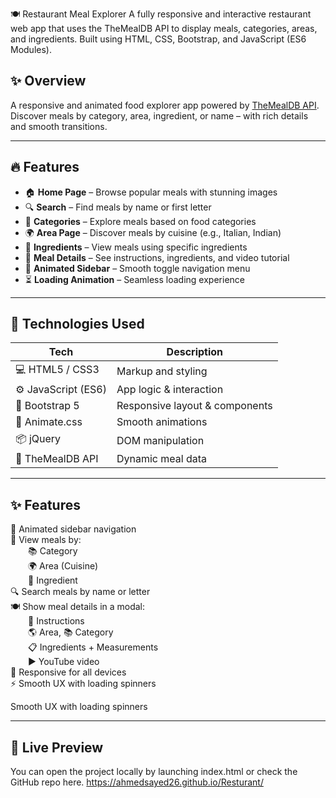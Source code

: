 🍽️ Restaurant Meal Explorer
A fully responsive and interactive restaurant web app that uses the TheMealDB API to display meals, categories, areas, and ingredients. Built using HTML, CSS, Bootstrap, and JavaScript (ES6 Modules).

## ✨ Overview

A responsive and animated food explorer app powered by [TheMealDB API](https://www.themealdb.com/). Discover meals by category, area, ingredient, or name – with rich details and smooth transitions.

---

## 🔥 Features

- 🏠 **Home Page** – Browse popular meals with stunning images  
- 🔍 **Search** – Find meals by name or first letter  
- 🍱 **Categories** – Explore meals based on food categories  
- 🌍 **Area Page** – Discover meals by cuisine (e.g., Italian, Indian)  
- 🧂 **Ingredients** – View meals using specific ingredients  
- 📄 **Meal Details** – See instructions, ingredients, and video tutorial  
- 🎉 **Animated Sidebar** – Smooth toggle navigation menu  
- ⏳ **Loading Animation** – Seamless loading experience  

---
## 🧰 Technologies Used

| Tech | Description |
|------|-------------|
| 💻 HTML5 / CSS3 | Markup and styling |
| ⚙️ JavaScript (ES6) | App logic & interaction |
| 🎨 Bootstrap 5 | Responsive layout & components |
| 💫 Animate.css | Smooth animations |
| 📦 jQuery | DOM manipulation |
| 🍜 TheMealDB API | Dynamic meal data |

---

## ✨ Features
📂 Animated sidebar navigation  
📁 View meals by:  
  📚 Category  
  🌍 Area (Cuisine)  
  🧂 Ingredient  
🔍 Search meals by name or letter  
🍽️ Show meal details in a modal:  
  📝 Instructions  
  🌎 Area, 📚 Category  
  📋 Ingredients + Measurements  
  ▶️ YouTube video  
📱 Responsive for all devices  
⚡ Smooth UX with loading spinners 

Smooth UX with loading spinners

----

## 🚀 Live Preview
You can open the project locally by launching index.html or check the GitHub repo here.
https://ahmedsayed26.github.io/Resturant/
